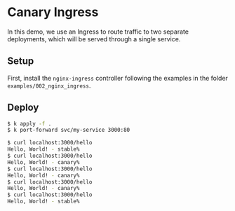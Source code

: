 # Canary Ingress

In this demo, we use an Ingress to route traffic to two separate deployments, which will be served through a single service.

## Setup

First, install the `nginx-ingress` controller following the examples in the folder `examples/002_nginx_ingress`.

## Deploy

```bash
$ k apply -f .
$ k port-forward svc/my-service 3000:80

$ curl localhost:3000/hello
Hello, World! - stable%
$ curl localhost:3000/hello
Hello, World! - canary%
$ curl localhost:3000/hello
Hello, World! - canary%
$ curl localhost:3000/hello
Hello, World! - canary%
$ curl localhost:3000/hello
Hello, World! - stable%
```
